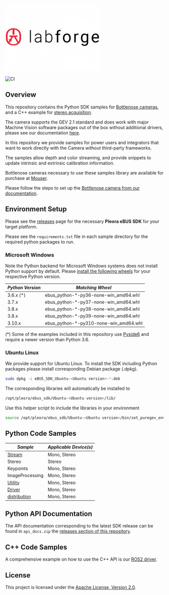![Labforge logo](doc/img/logo-2-300x212.png)

![CI](https://github.com/labforge/sdk-demos/actions/workflows/main.yml/badge.svg)

## Overview

This repository contains the Python SDK samples for [Bottlenose cameras](https://www.labforge.ca/features-bottlenose/),
and a C++ example for [stereo acquisition](stereo_viewer/README.md).

The camera supports the GEV 2.1 standard and does work with major Machine Vision
software packages out of the box without additional drivers, please see our documentation
[here](https://docs.labforge.ca/docs/interfaces).

In this repository we provide samples for power users and integrators that want to work directly with the Camera 
without third-party frameworks. 

The samples allow depth and color streaming, and provide snippets to update intrinsic and extrinsic calibration 
information.

Bottlenose cameras necessary to use these samples library are available for 
purchase at [Mouser](https://www.mouser.ca/manufacturer/labforge/).

Please follow the steps to set up the [Bottlenose camera from our documentation](https://docs.labforge.ca/docs).

## Environment Setup

Please see the [releases](https://github.com/labforge/sdk-demos/releases/) page 
for the necessary **Pleora eBUS SDK** for your target platform. 

Please see the ```requirements.txt``` file in each sample directory for the
required python packages to run.

### Microsoft Windows

Note the Python backend for Microsoft Windows systems does not install Python
support by default. Please [install the following wheels](https://packaging.python.org/en/latest/tutorials/installing-packages/)
for your respective Python version.

| ***Python Version*** | ***Matching Wheel***                   |
|----------------------|----------------------------------------|
| 3.6.x (*)            | ebus_python-*-py36-none-win_amd64.whl  |
| 3.7.x                | ebus_python-*-py37-none-win_amd64.whl  |
| 3.8.x                | ebus_python-*-py38-none-win_amd64.whl  |
| 3.8.x                | ebus_python-*-py39-none-win_amd64.whl  |
| 3.10.x               | ebus_python-*-py310-none-win_amd64.whl |

(*) Some of the examples included in this repository use [Pyside6](https://doc.qt.io/qtforpython-6/PySide6/QtWidgets/index.html)
and require a newer version than Python 3.6.

### Ubuntu Linux

We provide support for Ubuntu Linux. To install the SDK including Python packages
please install corresponding Debian package (.dpkg).

```bash
sudo dpkg -i eBUS_SDK_Ubuntu-<Ubuntu version>-*.deb
```

The corresponding libraries will automatically be installed to

```bash
/opt/pleora/ebus_sdk/Ubuntu-<Ubuntu version>/lib/
```

Use this helper script to include the libraries in your environment

```bash
source /opt/pleora/ebus_sdk/Ubuntu-<Ubuntu version>/bin/set_puregev_env.sh
```

## Python Code Samples

| ***Sample***                            | ***Applicable Device(s)*** |
|-----------------------------------------|----------------------------|
| [Stream](stream/README.md)              | Mono, Stereo               |
| Stereo                                  | Stereo                     |
| Keypoints                               | Mono, Stereo               |
| ImageProcessing                         | Mono, Stereo               |
| [Utility](utility/README.md)            | Mono, Stereo               |
| [Driver](driver/README.md)              | Mono, Stereo               |
| [distribution](distribution/README.md)  | Mono, Stereo               |

## Python API Documentation

The API documentation corresponding to the latest SDK release can be found
in ```api_docs.zip``` the [releases section of this repository](https://github.com/labforge/sdk-demos/releases/).

## C++ Code Samples

A comprehensive example on how to use the C++ API is our [ROS2 driver](https://github.com/labforge/bottlenose-ros2).


## License
This project is licensed under the [Apache License, Version 2.0](LICENSE).
